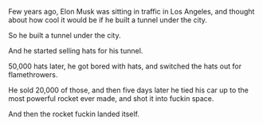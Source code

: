 Few years ago, Elon Musk was sitting in traffic in Los Angeles, and thought about how cool it would be if he built a tunnel under the city.

So he built a tunnel under the city.

And he started selling hats for his tunnel.

50,000 hats later, he got bored with hats, and switched the hats out for flamethrowers.

He sold 20,000 of those, and then five days later he tied his car up to the most powerful
rocket ever made, and shot it into fuckin space.

And then the rocket fuckin landed itself.